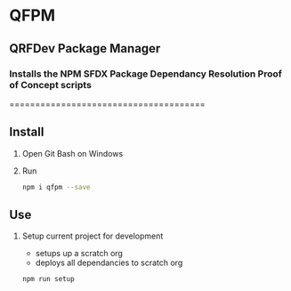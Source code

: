 # QFPM

## QRFDev Package Manager

### Installs the NPM SFDX Package Dependancy Resolution Proof of Concept scripts
======================================

## Install

1. Open Git Bash on Windows
1. Run

    ```bash
    npm i qfpm --save
    ```

## Use

1. Setup current project for development

    - setups up a scratch org
    - deploys all dependancies to scratch org

    ```bash
    npm run setup
    ```
